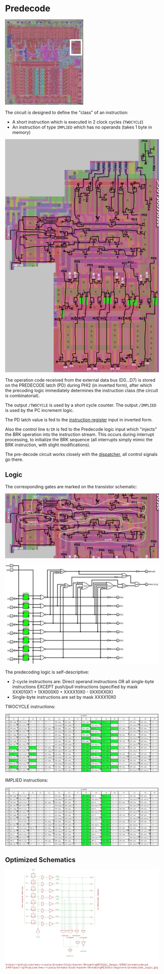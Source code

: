 # Predecode

![6502_locator_predecode](/BreakingNESWiki/imgstore/6502/6502_locator_predecode.jpg)

The circuit is designed to define the "class" of an instruction: 
- A short instruction which is executed in 2 clock cycles (`TWOCYCLE`)
- An instruction of type `IMPLIED` which has no operands (takes 1 byte in memory)

![predecode_tran](/BreakingNESWiki/imgstore/6502/predecode_tran.jpg)

The operation code received from the external data bus (D0...D7) is stored on the PREDECODE latch (PD) during PHI2 (in inverted form), after which the precoding logic immediately determines the instruction class (the circuit is combinatorial).

The output `/TWOCYCLE` is used by a short cycle counter. The output `/IMPLIED` is used by the PC increment logic.

The PD latch value is fed to the [instruction register](ir.md) input in inverted form.

Also the control line `0/IR` is fed to the Predecode logic input which "injects" the BRK operation into the instruction stream. This occurs during interrupt processing, to initialize the BRK sequence (all interrupts simply mimic the BRK instruction, with slight modifications).

The pre-decode circuit works closely with the [dispatcher](dispatch.md), all control signals go there.

## Logic

The corresponding gates are marked on the transistor schematic:

![predecode_tran_gates](/BreakingNESWiki/imgstore/6502/predecode_tran_gates.jpg)

![predecode_logic](/BreakingNESWiki/imgstore/6502/predecode_logic.jpg)

The predecoding logic is self-descriptive:
- 2-cycle instructions are: Direct operand instructions OR all single-byte instructions EXCEPT push/pull instructions (specified by mask XXX010X1 + 1XX000X0 + XXXX10X0 - 0XX0XX0X)
- Single-byte instructions are set by mask XXXX10X0

TWOCYCLE instructions:

![predecode_twocycle](/BreakingNESWiki/imgstore/6502/predecode_twocycle.jpg)

IMPLIED instructions:

![predecode_implied](/BreakingNESWiki/imgstore/6502/predecode_implied.jpg)

## Optimized Schematics

![24_predecode_logic](/BreakingNESWiki/imgstore/6502/ttlworks/24_predecode_logic.png)
